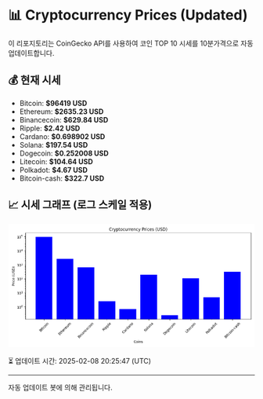 
# 📊 Cryptocurrency Prices (Updated)

이 리포지토리는 CoinGecko API를 사용하여 코인 TOP 10 시세를 10분가격으로 자동 업데이트합니다.

## 💰 현재 시세
- Bitcoin: **$96419 USD**
- Ethereum: **$2635.23 USD**
- Binancecoin: **$629.84 USD**
- Ripple: **$2.42 USD**
- Cardano: **$0.698902 USD**
- Solana: **$197.54 USD**
- Dogecoin: **$0.252008 USD**
- Litecoin: **$104.64 USD**
- Polkadot: **$4.67 USD**
- Bitcoin-cash: **$322.7 USD**

## 📈 시세 그래프 (로그 스케일 적용)
![Crypto Prices](crypto_prices.png)

⏳ 업데이트 시간: 2025-02-08 20:25:47 (UTC)

---
자동 업데이트 봇에 의해 관리됩니다.
